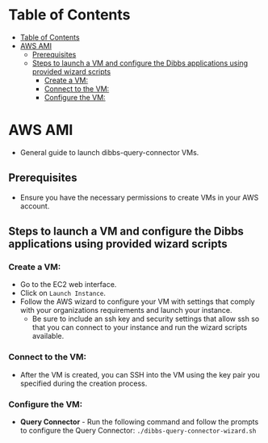 # Table of Contents
- [Table of Contents](#table-of-contents)
- [AWS AMI](#aws-ami)
  - [Prerequisites](#prerequisites)
  - [Steps to launch a VM and configure the Dibbs applications using provided wizard scripts](#steps-to-launch-a-vm-and-configure-the-dibbs-applications-using-provided-wizard-scripts)
    - [Create a VM:](#create-a-vm)
    - [Connect to the VM:](#connect-to-the-vm)
    - [Configure the VM:](#configure-the-vm)

# AWS AMI

  - General guide to launch dibbs-query-connector VMs.

## Prerequisites

  - Ensure you have the necessary permissions to create VMs in your AWS account.

## Steps to launch a VM and configure the Dibbs applications using provided wizard scripts

### Create a VM:

  - Go to the EC2 web interface.
  - Click on `Launch Instance`.
  - Follow the AWS wizard to configure your VM with settings that comply with your organizations requirements and launch your instance.
    - Be sure to include an ssh key and security settings that allow ssh so that you can connect to your instance and run the wizard scripts available.

### Connect to the VM:

  - After the VM is created, you can SSH into the VM using the key pair you specified during the creation process.

### Configure the VM:

  - **Query Connector** - Run the following command and follow the prompts to configure the Query Connector: `./dibbs-query-connector-wizard.sh`
